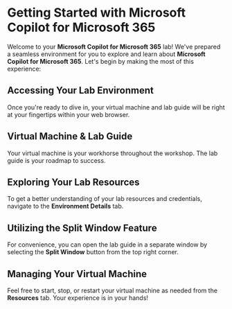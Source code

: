 # Getting Started with Microsoft Copilot for Microsoft 365

Welcome to your **Microsoft Copilot for Microsoft 365** lab! We've prepared a seamless environment for you to explore and learn about **Microsoft Copilot for Microsoft 365**. Let's begin by making the most of this experience:

## Accessing Your Lab Environment

Once you're ready to dive in, your virtual machine and lab guide will be right at your fingertips within your web browser.

## Virtual Machine & Lab Guide

Your virtual machine is your workhorse throughout the workshop. The lab guide is your roadmap to success.

## Exploring Your Lab Resources

To get a better understanding of your lab resources and credentials, navigate to the **Environment Details** tab.

## Utilizing the Split Window Feature

For convenience, you can open the lab guide in a separate window by selecting the **Split Window** button from the top right corner.

## Managing Your Virtual Machine

Feel free to start, stop, or restart your virtual machine as needed from the **Resources** tab. Your experience is in your hands!
